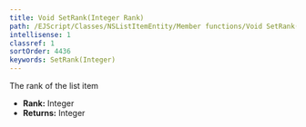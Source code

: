 ```yaml
---
title: Void SetRank(Integer Rank)
path: /EJScript/Classes/NSListItemEntity/Member functions/Void SetRank(Integer p_0)
intellisense: 1
classref: 1
sortOrder: 4436
keywords: SetRank(Integer)
---
```



The rank of the list item



* **Rank:** Integer
* **Returns:** Integer


